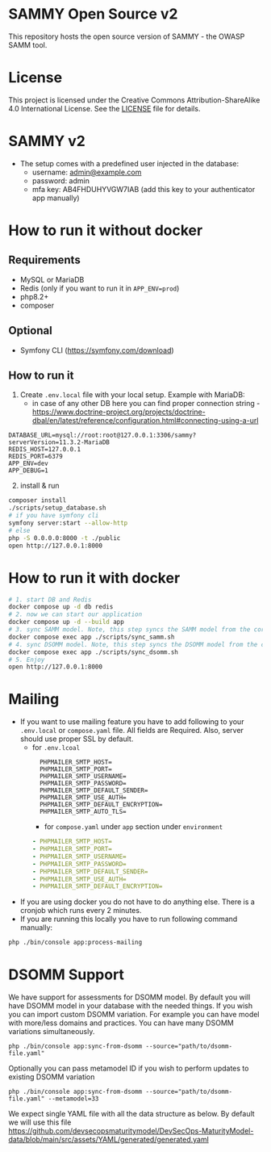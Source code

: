 # SAMMY Open Source v2

This repository hosts the open source version of SAMMY - the OWASP SAMM tool.

# License

This project is licensed under the Creative Commons Attribution-ShareAlike 4.0 International License. See the [LICENSE](LICENSE) file for details.

# SAMMY v2

* The setup comes with a predefined user injected in the database:
    - username: admin@example.com
    - password: admin
    - mfa key: AB4FHDUHYVGW7IAB (add this key to your authenticator app manually)

# How to run it without docker

## Requirements

* MySQL or MariaDB
* Redis (only if you want to run it in `APP_ENV=prod`)
* php8.2+
* composer

## Optional

* Symfony CLI (https://symfony.com/download)

## How to run it

1. Create `.env.local` file with your local setup. Example with MariaDB:
    - in case of any other DB here you can find proper connection
      string - https://www.doctrine-project.org/projects/doctrine-dbal/en/latest/reference/configuration.html#connecting-using-a-url

```dotenv
DATABASE_URL=mysql://root:root@127.0.0.1:3306/sammy?serverVersion=11.3.2-MariaDB
REDIS_HOST=127.0.0.1
REDIS_PORT=6379
APP_ENV=dev
APP_DEBUG=1
```

2. install & run

```bash
composer install
./scripts/setup_database.sh
# if you have symfony cli
symfony server:start --allow-http
# else
php -S 0.0.0.0:8000 -t ./public
open http://127.0.0.1:8000
```

# How to run it with docker

```bash
# 1. start DB and Redis
docker compose up -d db redis
# 2. now we can start our application
docker compose up -d --build app
# 3. sync SAMM model. Note, this step syncs the SAMM model from the core GitHub repo. You only have to run this the very first time and upon every SAMM model update.
docker compose exec app ./scripts/sync_samm.sh
# 4. sync DSOMM model. Note, this step syncs the DSOMM model from the core GitHub repo. You only have to run this the very first time and upon every DSOMM model update.
docker compose exec app ./scripts/sync_dsomm.sh
# 5. Enjoy
open http://127.0.0.1:8000
```

# Mailing

* If you want to use mailing feature you have to add following to your `.env.local` or `compose.yaml` file. All fields are Required. Also, server
  should use proper SSL by default.
    - for `.env.lcoal`
      ```dotenv
        PHPMAILER_SMTP_HOST=
        PHPMAILER_SMTP_PORT=
        PHPMAILER_SMTP_USERNAME=
        PHPMAILER_SMTP_PASSWORD=
        PHPMAILER_SMTP_DEFAULT_SENDER=
        PHPMAILER_SMTP_USE_AUTH=
        PHPMAILER_SMTP_DEFAULT_ENCRYPTION=
        PHPMAILER_SMTP_AUTO_TLS=
      ```
        - for `compose.yaml` under `app` section under `environment`
      ```yaml
      - PHPMAILER_SMTP_HOST=
      - PHPMAILER_SMTP_PORT=
      - PHPMAILER_SMTP_USERNAME=
      - PHPMAILER_SMTP_PASSWORD=
      - PHPMAILER_SMTP_DEFAULT_SENDER=
      - PHPMAILER_SMTP_USE_AUTH=
      - PHPMAILER_SMTP_DEFAULT_ENCRYPTION=
      ```
* If you are using docker you do not have to do anything else. There is a cronjob which runs every 2 minutes.
* If you are running this locally you have to run following command manually:

```bash
php ./bin/console app:process-mailing
```

# DSOMM Support
We have support for assessments for DSOMM model. By default you will have DSOMM model in your database with the needed things. If you wish you can import custom DSOMM variation. For example you can have model with more/less domains and practices. You can have many DSOMM variations simultaneously. 
````
php ./bin/console app:sync-from-dsomm --source="path/to/dsomm-file.yaml"
````
Optionally you can pass metamodel ID if you wish to perform updates to existing DSOMM variation
````
php ./bin/console app:sync-from-dsomm --source="path/to/dsomm-file.yaml" --metamodel=33
````

We expect single YAML file with all the data structure as below. By default we will use this file
https://github.com/devsecopsmaturitymodel/DevSecOps-MaturityModel-data/blob/main/src/assets/YAML/generated/generated.yaml
